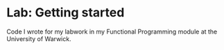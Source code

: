 # Lab: Getting started

Code I wrote for my labwork in my Functional Programming module at the University of Warwick. 
